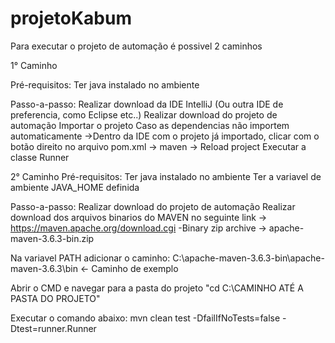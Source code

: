 # projetoKabum



Para executar o projeto de automação é possivel 2 caminhos


1° Caminho

Pré-requisitos:
Ter java instalado no ambiente

Passo-a-passo:
Realizar download da IDE IntelliJ (Ou outra IDE de preferencia, como Eclipse etc..)
Realizar download do projeto de automação
Importar o projeto
Caso as dependencias não importem automaticamente ->Dentro da IDE com o projeto já importado, clicar com o botão direito no arquivo pom.xml -> maven -> Reload project
Executar a classe Runner


2° Caminho
Pré-requisitos:
Ter java instalado no ambiente
Ter a variavel de ambiente JAVA_HOME definida

Passo-a-passo:
Realizar download do projeto de automação
Realizar download dos arquivos binarios do MAVEN no seguinte link -> https://maven.apache.org/download.cgi
  -Binary zip archive	-> apache-maven-3.6.3-bin.zip

Na variavel PATH adicionar o caminho:
C:\apache-maven-3.6.3-bin\apache-maven-3.6.3\bin <- Caminho de exemplo

Abrir o CMD e navegar para a pasta do projeto
"cd C:\CAMINHO ATÉ A PASTA DO PROJETO"

Executar o comando abaixo:
mvn clean test -DfailIfNoTests=false -Dtest=runner.Runner

